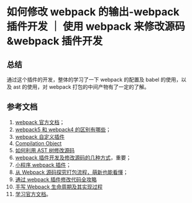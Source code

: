 # 如何修改 webpack 的输出-webpack 插件开发 ｜ 使用 webpack 来修改源码&webpack 插件开发

## 总结

通过这个插件的开发，整体的学习了一下 webpack 的配置及 babel 的使用，以及 ast 的使用，对 webpack 打包的中间产物有了一定的了解。

## 参考文档

1. [webpack 官方文档](https://webpack.docschina.org/concepts/)；
2. [webpack5 和 webpack4 的区别有哪些](https://www.cnblogs.com/Hsong/p/15894515.html)；
3. [webpack 自定义插件](https://webpack.docschina.org/contribute/writing-a-plugin/)
4. [Compilation Object](https://webpack.docschina.org/api/compilation-object/)
5. [如何利用 AST 树修改源码](https://juejin.cn/post/6904228580172627975)
6. [webpack 插件开发及修改源码的几种方式](https://www.haorooms.com/post/webpack_plugin_changcode)，重要；
7. [小程序 webpack 插件](https://github.com/listenzz/MyMina/blob/master/README.md)；
8. [从 Webpack 源码探究打包流程，萌新也能看懂](https://cloud.tencent.com/developer/article/1410197)；
9. [通过 webpack 插件修改代码全攻略](https://juejin.cn/post/7268164970410754063#heading-13)
10. [手写 Webpack 生命周期及其实现过程](https://juejin.cn/post/7206487695123480635)
11. [学习官方文档](https://webpack.docschina.org/api/compiler-hooks/)。
